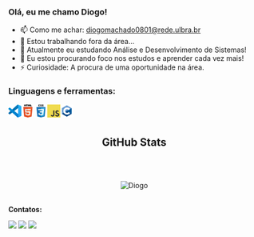 ###  Olá, eu me chamo Diogo!

- 📫 Como me achar: diogomachado0801@rede.ulbra.br
- 🔭 Estou trabalhando fora da área...
- 🌱 Atualmente eu estudando Análise e Desenvolvimento de Sistemas!
- 🤔 Eu estou procurando foco nos estudos e aprender cada vez mais!
- ⚡ Curiosidade: A procura de uma oportunidade na área.



### Linguagens e ferramentas:
<div>
<img align="left" alt="Visual Studio Code" width="26px" src="https://raw.githubusercontent.com/github/explore/80688e429a7d4ef2fca1e82350fe8e3517d3494d/topics/visual-studio-code/visual-studio-code.png" />
<img align="left" alt="HTML5" width="26px" src="https://raw.githubusercontent.com/github/explore/80688e429a7d4ef2fca1e82350fe8e3517d3494d/topics/html/html.png" />
<img align="left" alt="CSS3" width="26px" src="https://raw.githubusercontent.com/github/explore/80688e429a7d4ef2fca1e82350fe8e3517d3494d/topics/css/css.png" />
<img align="left" alt="JavaScript" width="26px" src="https://raw.githubusercontent.com/github/explore/80688e429a7d4ef2fca1e82350fe8e3517d3494d/topics/javascript/javascript.png" />
<img align="left" alt="C" width="26px" src="https://raw.githubusercontent.com/github/explore/80688e429a7d4ef2fca1e82350fe8e3517d3494d/topics/c/c.png" />
</div>


<br />
<br />
<h2 align="center"> GitHub Stats</h2>
<br />
<br />

 <p align="center"> <img src="https://github-readme-stats.vercel.app/api?username=diogomachad0&show_icons=true&theme=gotham" alt="Diogo" />
<br />
<br />

 **Contatos:**  
<div>
<a href="https://www.linkedin.com/in/diogo-machado-monteiro-3305a4233/" target="_blank"><img src="https://img.shields.io/badge/-LinkedIn-%230077B5?style=for-the-badge&logo=linkedin&logoColor=white" target="_blank"></a> 
<a href="https://www.instagram.com/_dmmachado/" target="_blank"><img src="https://img.shields.io/badge/Instagram-E4405F?style=for-the-badge&logo=instagram&logoColor=white" target="_blank"/></a> 
<a href="https://api.whatsapp.com/send?phone=5551996187827" target="_blank"><img src="https://img.shields.io/badge/WhatsApp-25D366?style=for-the-badge&logo=whatsapp&logoColor=white" target="_blank"> </a> 
</div>
